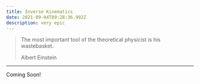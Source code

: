 ```yaml
---
title: Inverse Kinematics
date: 2021-09-04T09:28:36.992Z
description: very epic
---
```


> The most important tool of the theoretical physicist is his wastebasket.
> 
> <footer>Albert Einstein</footer>

---

Coming Soon!